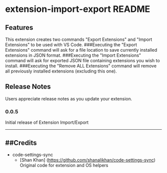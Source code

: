 # extension-import-export README

## Features

This extension creates two commands "Export Extensions" and "Import Extensions" to be used with VS Code.
###Executing the "Export Extensions" command will ask for a file location to save currently installed extensions in JSON format.
###Executing the "Import Extensions" command will ask for exported JSON file containing extensions you wish to install.
###Executing the "Remove ALL Extensions" command will remove all previously installed extensions (excluding this one).

## Release Notes

Users appreciate release notes as you update your extension.

### 0.0.5

Initial release of Extension Import/Export

-----------------------------------------------------------------------------------------------------------

##Credits
---------

 - code-settings-sync
   * [Shan Khan] (https://github.com/shanalikhan/code-settings-sync)
   Original code for extension and OS helpers